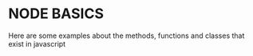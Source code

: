 # NODE BASICS

Here are some examples about the methods, functions and classes that exist in javascript
